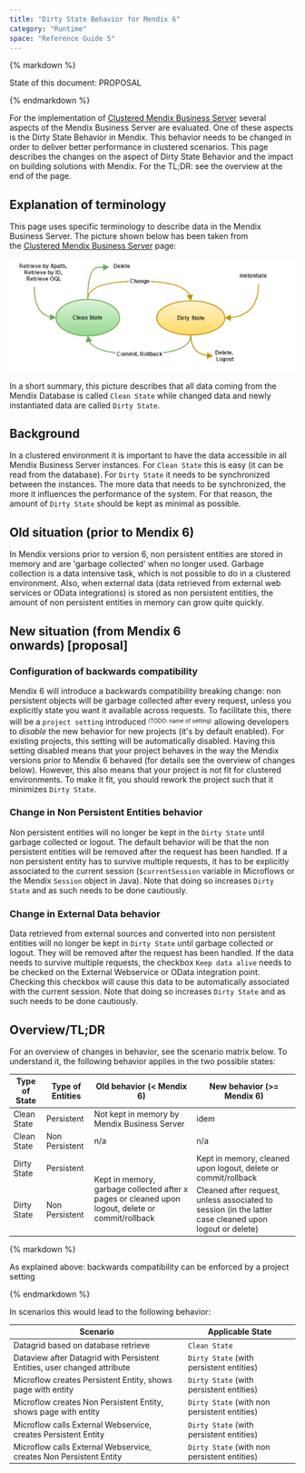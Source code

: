 ```yaml
---
title: "Dirty State Behavior for Mendix 6"
category: "Runtime"
space: "Reference Guide 5"
---
```

<div class="alert alert-info">{% markdown %}

State of this document: PROPOSAL

{% endmarkdown %}</div>

For the implementation of [Clustered Mendix Business Server](Clustered+Mendix+Business+Server) several aspects of the Mendix Business Server are evaluated. One of these aspects is the Dirty State Behavior in Mendix. This behavior needs to be changed in order to deliver better performance in clustered scenarios. This page describes the changes on the aspect of Dirty State Behavior and the impact on building solutions with Mendix. For the TL;DR: see the overview at the end of the page.

## Explanation of terminology

This page uses specific terminology to describe data in the Mendix Business Server. The picture shown below has been taken from the [Clustered Mendix Business Server](Clustered+Mendix+Business+Server) page:

![](attachments/16056891/16285792.png)

In a short summary, this picture describes that all data coming from the Mendix Database is called `Clean State` while changed data and newly instantiated data are called `Dirty State`. 

## Background

In a clustered environment it is important to have the data accessible in all Mendix Business Server instances. For `Clean State` this is easy (it can be read from the database). For `Dirty State` it needs to be synchronized between the instances. The more data that needs to be synchronized, the more it influences the performance of the system. For that reason, the amount of `Dirty State` should be kept as minimal as possible.

## Old situation (prior to Mendix 6)

In Mendix versions prior to version 6, non persistent entities are stored in memory and are 'garbage collected' when no longer used. Garbage collection is a data intensive task, which is not possible to do in a clustered environment. Also, when external data (data retrieved from external web services or OData integrations) is stored as non persistent entities, the amount of non persistent entities in memory can grow quite quickly.

## New situation (from Mendix 6 onwards) [proposal]

### Configuration of backwards compatibility

Mendix 6 will introduce a backwards compatibility breaking change: non persistent objects will be garbage collected after every request, unless you explicitly state you want it available across requests. To facilitate this, there will be a `project setting` introduced <sup><sub>(TODO: name of setting)</sub></sup> allowing developers to _disable_ the new behavior for new projects (it's by default enabled). For existing projects, this setting will be automatically disabled. Having this setting disabled means that your project behaves in the way the Mendix versions prior to Mendix 6 behaved (for details see the overview of changes below). However, this also means that your project is not fit for clustered environments. To make it fit, you should rework the project such that it minimizes `Dirty State`.

### Change in Non Persistent Entities behavior

Non persistent entities will no longer be kept in the `Dirty State` until garbage collected or logout. The default behavior will be that the non persistent entities will be removed after the request has been handled. If a non persistent entity has to survive multiple requests, it has to be explicitly associated to the current session (`$currentSession` variable in Microflows or the Mendix `Session` object in Java). Note that doing so increases `Dirty State` and as such needs to be done cautiously.

### Change in External Data behavior

Data retrieved from external sources and converted into non persistent entities will no longer be kept in `Dirty State` until garbage collected or logout. They will be removed after the request has been handled. If the data needs to survive multiple requests, the checkbox `Keep data alive` needs to be checked on the External Webservice or OData integration point. Checking this checkbox will cause this data to be automatically associated with the current session. Note that doing so increases `Dirty State` and as such needs to be done cautiously.

## Overview/TL;DR

For an overview of changes in behavior, see the scenario matrix below. To understand it, the following behavior applies in the two possible states:

<table><thead><tr><th class="confluenceTh">Type of State</th><th colspan="1" class="confluenceTh">Type of Entities</th><th class="confluenceTh">Old behavior (&lt; Mendix 6)</th><th class="confluenceTh">New behavior (&gt;= Mendix 6)</th></tr></thead><tbody><tr><td class="confluenceTd">Clean State</td><td colspan="1" class="confluenceTd">Persistent</td><td class="confluenceTd">Not kept in memory by Mendix Business Server</td><td class="confluenceTd">idem</td></tr><tr><td colspan="1" class="confluenceTd">Clean State</td><td colspan="1" class="confluenceTd">Non Persistent</td><td colspan="1" class="confluenceTd">n/a</td><td colspan="1" class="confluenceTd">n/a</td></tr><tr><td colspan="1" class="confluenceTd">Dirty State</td><td colspan="1" class="confluenceTd">Persistent</td><td rowspan="2" class="confluenceTd"><span><br>Kept in memory, garbage collected after x pages or cleaned upon logout</span><span>, delete</span><span> or commit/rollback</span></td><td colspan="1" class="confluenceTd"><span>Kept in memory, c<span>leaned upon logout, delete or commit/rollback</span></span></td></tr><tr><td colspan="1" class="confluenceTd">Dirty State</td><td colspan="1" class="confluenceTd">Non Persistent</td><td colspan="1" class="confluenceTd"><span>Cleaned after request, unless associated to session (in the latter case cleaned upon logout or delete)</span></td></tr></tbody></table><div class="alert alert-info">{% markdown %}

As explained above: backwards compatibility can be enforced by a project setting

{% endmarkdown %}</div>

In scenarios this would lead to the following behavior:

<table><thead><tr><th class="confluenceTh">Scenario</th><th class="confluenceTh">Applicable State</th></tr></thead><tbody><tr><td class="confluenceTd">Datagrid based on database retrieve</td><td class="confluenceTd"><code>Clean State</code></td></tr><tr><td colspan="1" class="confluenceTd">Dataview after Datagrid with Persistent Entities, user changed attribute</td><td colspan="1" class="confluenceTd"><code>Dirty State</code> (with persistent entities)</td></tr><tr><td colspan="1" class="confluenceTd">Microflow creates Persistent Entity, shows page with entity</td><td colspan="1" class="confluenceTd"><code>Dirty State</code><span> (with persistent entities)</span></td></tr><tr><td colspan="1" class="confluenceTd">Microflow creates Non Persistent Entity, shows page with entity</td><td colspan="1" class="confluenceTd"><span><code>Dirty State</code><span> (with non persistent entities)</span></span></td></tr><tr><td colspan="1" class="confluenceTd">Microflow calls External Webservice, creates Persistent Entity</td><td colspan="1" class="confluenceTd"><span><code>Dirty State</code><span> (with persistent entities)</span></span></td></tr><tr><td colspan="1" class="confluenceTd">Microflow calls External Webservice, creates Non Persistent Entity</td><td colspan="1" class="confluenceTd"><span><code>Dirty State</code><span> (with non persistent entities)</span></span></td></tr></tbody></table>
